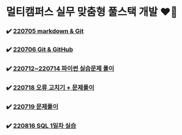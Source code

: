 # 멀티캠퍼스 실무 맞춤형 풀스택 개발 ❤️‍🔥



### ✔️ [220705 markdown & Git](https://github.com/yangu1455/TIL/tree/master/220705%20markdown%20%26%20git)
### ✔️ [220706 Git & GitHub](https://github.com/yangu1455/TIL/tree/master/220706%20git%20%26%20github)
### ✔️ [220712~220714 파이썬 실습문제 풀이](https://github.com/yangu1455/TIL/tree/master/220712~220714%20%ED%8C%8C%EC%9D%B4%EC%8D%AC%20%EC%8B%A4%EC%8A%B5%EB%AC%B8%EC%A0%9C%20%ED%92%80%EC%9D%B4)
### ✔️ [220718 오류 고치기 + 문제풀이](https://github.com/yangu1455/TIL/tree/master/220718%20%EC%98%A4%EB%A5%98%20%EA%B3%A0%EC%B9%98%EA%B8%B0%20%2B%20%EB%AC%B8%EC%A0%9C%ED%92%80%EC%9D%B4)
### ✔️ [220719 문제풀이](https://github.com/yangu1455/TIL/tree/master/220719%20%EB%AC%B8%EC%A0%9C%ED%92%80%EC%9D%B4)
### ✔️ [220816 SQL 1일차 실습](https://github.com/yangu1455/TIL/tree/master/220816%20SQL%201%EC%9D%BC%EC%B0%A8%20%EC%8B%A4%EC%8A%B5)